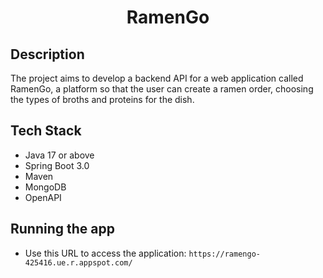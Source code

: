 # <p align="center">RamenGo</p>

## Description
The project aims to develop a backend API for a web application called RamenGo, a platform so that the user can create a ramen order, choosing the types of broths and proteins for the dish.
## Tech Stack
- Java 17 or above
- Spring Boot 3.0
- Maven
- MongoDB
- OpenAPI
## Running the app
- Use this URL to access the application: `https://ramengo-425416.ue.r.appspot.com/`


    
